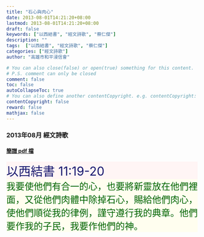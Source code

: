 ```yaml
---
title: "石心與肉心"
date: 2013-08-01T14:21:20+08:00
lastmod: 2013-08-01T14:21:20+08:00
draft: false
keywords: ["以西結書", "經文詩歌", "蔡仁傑"]
description: ""
tags:  ["以西結書", "經文詩歌", "蔡仁傑"]
categories: ["經文詩歌"]
author: "高雄市和平浸信會"

# You can also close(false) or open(true) something for this content.
# P.S. comment can only be closed
comment: false
toc: false
autoCollapseToc: true
# You can also define another contentCopyright. e.g. contentCopyright: "This is another copyright."
contentCopyright: false
reward: false
mathjax: false
---
```


### 2013年08月 經文詩歌

#### [簡譜 pdf 檔](/pdf-h/h201308.pdf "石心與肉心")

<div style="background-color:#FFF5F5"><font size="6", color="#191970">
以西結書 11:19-20
</font>
</div>

<div style="background-color:#FFFEEF"><font size="5", color="#006400">
我要使他們有合一的心，也要將新靈放在他們裡面，又從他們肉體中除掉石心，賜給他們肉心，使他們順從我的律例，謹守遵行我的典章。他們要作我的子民，我要作他們的神。
</font>
</div>